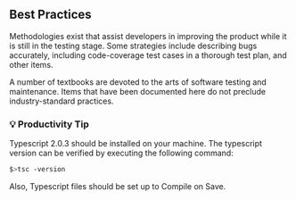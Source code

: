 
## Best Practices

Methodologies exist that assist developers in improving the product while it is still in the testing stage. Some strategies include describing bugs accurately, including code-coverage test cases in a thorough test plan, and other items.

A number of textbooks are devoted to the arts of software testing and maintenance.  Items that have been documented here do not preclude industry-standard practices.

### :bulb: Productivity Tip

Typescript 2.0.3 should be installed on your machine. The typescript  version can be verified by executing the following command:

```bash
$>tsc -version
```

Also, Typescript files should be set up to Compile on Save.
